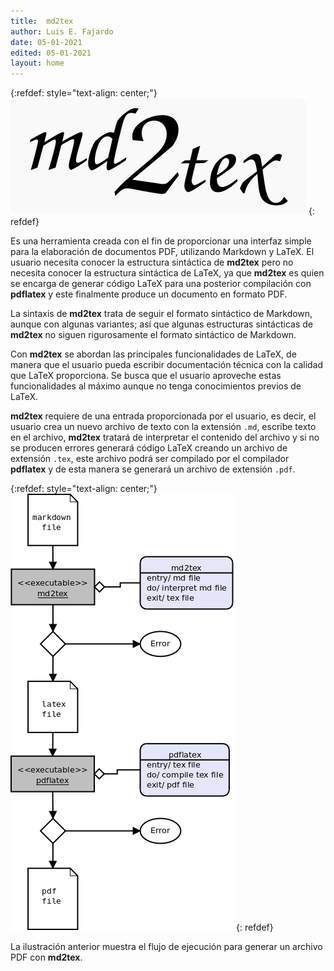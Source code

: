 ```yaml
---
title:  md2tex
author: Luis E. Fajardo
date: 05-01-2021
edited: 05-01-2021
layout: home
---
```


{:refdef: style="text-align: center;"}
![md2tex logo][1]
{: refdef}

Es una herramienta creada con el fin de proporcionar una interfaz simple
para la elaboración de documentos PDF, utilizando Markdown y LaTeX. El
usuario necesita conocer la estructura sintáctica de **md2tex** pero no necesita 
conocer la estructura sintáctica de LaTeX, ya que **md2tex** es quien se encarga 
de generar código LaTeX para una posterior compilación con **pdflatex** y este 
finalmente produce un documento en formato PDF.

La sintaxis de **md2tex** trata de seguir el formato sintáctico de Markdown, aunque
con algunas variantes; así que algunas estructuras sintácticas de **md2tex** no siguen
rigurosamente el formato sintáctico de Markdown. 

Con **md2tex** se abordan las principales funcionalidades de LaTeX, de manera que el usuario
pueda escribir documentación técnica con la calidad que LaTeX proporciona. Se busca que el 
usuario aproveche estas funcionalidades al máximo aunque no tenga conocimientos previos de LaTeX.

**md2tex** requiere de una entrada proporcionada por el usuario, es decir, el usuario crea un nuevo
archivo de texto con la extensión `.md`, escribe texto en el archivo, **md2tex** tratará de interpretar
el contenido del archivo y si no se producen errores generará código LaTeX creando un archivo de extensión
`.tex`, este archivo podrá ser compilado por el compilador **pdflatex** y de esta manera se generará un 
archivo de extensión `.pdf`.

{:refdef: style="text-align: center;"}
![md2tex control flow][2]
{: refdef}

La ilustración anterior muestra el flujo de ejecución para generar un archivo PDF con **md2tex**. 

[1]: /assets/images/md2tex.png
[2]: /assets/images/flujo-ejecucion-md2tex.png
